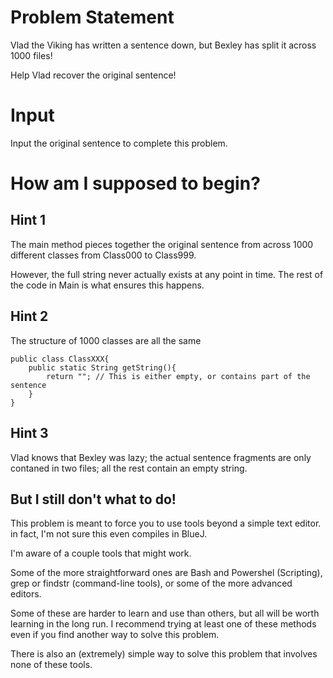 # Problem Statement

Vlad the Viking has written a sentence down, but Bexley has split it across 1000 files!

Help Vlad recover the original sentence!

# Input

Input the original sentence to complete this problem.

# How am I supposed to begin?

## Hint 1

The main method pieces together the original sentence from across 1000 different classes from Class000 to Class999.

However, the full string never actually exists at any point in time.
The rest of the code in Main is what ensures this happens. 

## Hint 2

The structure of 1000 classes are all the same
```
public class ClassXXX{
    public static String getString(){
        return ""; // This is either empty, or contains part of the sentence
    }
}
```

## Hint 3

Vlad knows that Bexley was lazy; the actual sentence fragments are only contaned in two files; all the rest contain an empty string.

## But I still don't what to do!

This problem is meant to force you to use tools beyond a simple text editor. in fact, I'm not sure this even compiles in BlueJ.

I'm aware of a couple tools that might work. 

Some of the more straightforward ones are Bash and Powershel (Scripting), grep or findstr (command-line tools), or some of the more advanced editors.

Some of these are harder to learn and use than others, but all will be worth learning in the long run. I recommend trying at least one of these methods even if you find another way to solve this problem.

There is also an (extremely) simple way to solve this problem that involves none of these tools.



